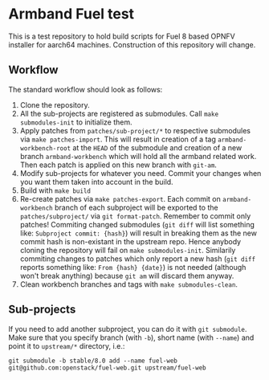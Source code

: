 Armband Fuel test
=================

This is a test repository to hold build scripts for Fuel 8 based OPNFV
installer for aarch64 machines. Construction of this repository will change.

Workflow
--------
The standard workflow should look as follows:

1. Clone the repository.
2. All the sub-projects are registered as submodules. Call `make submodules-init` to initialize them.
2. Apply patches from `patches/sub-project/*` to respective submodules via `make patches-import`. This will result in creation of a tag `armband-workbench-root` at the `HEAD` of the submodule and creation of a new branch `armband-workbench` which will hold all the armband related work. Then each patch is applied on this new branch with `git-am`.
3. Modify sub-projects for whatever you need. Commit your changes when you want them taken into account in the build.
4. Build with `make build`
5. Re-create patches via `make patches-export`. Each commit on `armband-workbench` branch of each subproject will be exported to the `patches/subproject/` via `git format-patch`. Remember to commit only patches! Commiting changed submodules (`git diff` will list something like: `Subproject commit: {hash}`) will result in breaking them as the new commit hash is non-existant in the upstream repo. Hence anybody cloning the repository will fail on `make submodules-init`. Similarily commiting changes to patches which only report a new hash (`git diff` reports something like: `From {hash} {date}`) is not needed (although won't break anything) because `git am` will discard them anyway.
6. Clean workbench branches and tags with `make submodules-clean`.


Sub-projects
------------
If you need to add another subproject, you can do it with `git submodule`. Make sure that you specify branch (with `-b`), short name (with `--name`) and point it to `upstream/*` directory, i.e.:
```
git submodule -b stable/8.0 add --name fuel-web git@github.com:openstack/fuel-web.git upstream/fuel-web
```
